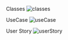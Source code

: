 Classes
![classes](https://user-images.githubusercontent.com/96246077/172463798-4a85eb88-065c-4f96-b69d-ac5e08a34483.png)

UseCase
![useCase](https://user-images.githubusercontent.com/96246077/172463809-7029ee9d-8504-4edf-b9a7-a4e16d654c7b.png)

User Story
![userStory](https://user-images.githubusercontent.com/96246077/172463816-aee9fc2e-d5ff-4692-865f-8ea9afb04f18.PNG)
